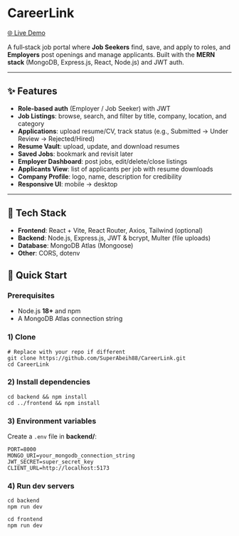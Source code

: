 # CareerLink

[🌐 Live Demo](https://career-link-frontend-five.vercel.app/)

A full‑stack job portal where **Job Seekers** find, save, and apply to roles, and **Employers** post openings and manage applicants. Built with the **MERN stack** (MongoDB, Express.js, React, Node.js) and JWT auth.

---

## ✨ Features

* **Role-based auth** (Employer / Job Seeker) with JWT
* **Job Listings**: browse, search, and filter by title, company, location, and category
* **Applications**: upload resume/CV, track status (e.g., Submitted → Under Review → Rejected/Hired)
* **Resume Vault**: upload, update, and download resumes
* **Saved Jobs**: bookmark and revisit later
* **Employer Dashboard**: post jobs, edit/delete/close listings
* **Applicants View**: list of applicants per job with resume downloads
* **Company Profile**: logo, name, description for credibility
* **Responsive UI**: mobile → desktop

---

## 🧱 Tech Stack

* **Frontend**: React + Vite, React Router, Axios, Tailwind (optional)
* **Backend**: Node.js, Express.js, JWT & bcrypt, Multer (file uploads)
* **Database**: MongoDB Atlas (Mongoose)
* **Other**: CORS, dotenv

## 🚀 Quick Start

### Prerequisites

* Node.js **18+** and npm
* A MongoDB Atlas connection string

### 1) Clone

```
# Replace with your repo if different
git clone https://github.com/SuperAbeih88/CareerLink.git
cd CareerLink
```

### 2) Install dependencies

```
cd backend && npm install
cd ../frontend && npm install
```

### 3) Environment variables

Create a `.env` file in **backend/**:
```
PORT=8000
MONGO_URI=your_mongodb_connection_string
JWT_SECRET=super_secret_key
CLIENT_URL=http://localhost:5173
```

### 4) Run dev servers

```
cd backend
npm run dev

cd frontend
npm run dev
```
